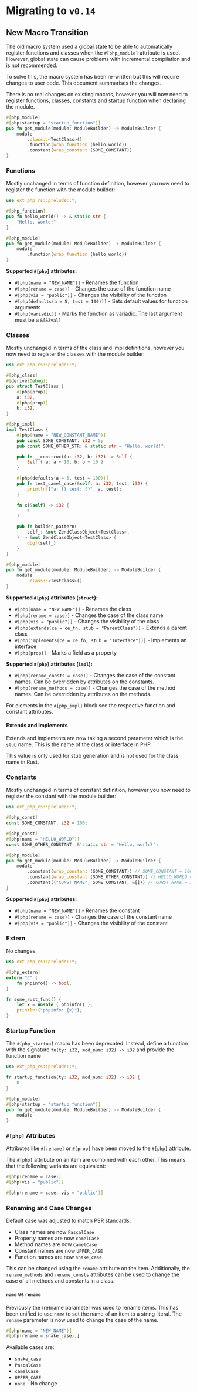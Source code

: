 # Migrating to `v0.14`

## New Macro Transition

The old macro system used a global state to be able to automatically register
functions and classes when the `#[php_module]` attribute is used. However,
global state can cause problems with incremental compilation and is not
recommended.

To solve this, the macro system has been re-written but this will require
changes to user code. This document summarises the changes.

There is no real changes on existing macros, however you will now need to
register functions, classes, constants and startup function when declaring
the module.

```rs
#[php_module]
#[php(startup = "startup_function")]
pub fn get_module(module: ModuleBuilder) -> ModuleBuilder {
    module
        .class::<TestClass>()
        .function(wrap_function!(hello_world))
        .constant(wrap_constant!(SOME_CONSTANT))
}
```

### Functions

Mostly unchanged in terms of function definition, however you now need to
register the function with the module builder:

```rs
use ext_php_rs::prelude::*;

#[php_function]
pub fn hello_world() -> &'static str {
    "Hello, world!"
}

#[php_module]
pub fn get_module(module: ModuleBuilder) -> ModuleBuilder {
    module
        .function(wrap_function!(hello_world))
}
```

**Supported `#[php]` attributes:**
- `#[php(name = "NEW_NAME")]` - Renames the function
- `#[php(rename = case)]` - Changes the case of the function name
- `#[php(vis = "public")]` - Changes the visibility of the function
- `#[php(defaults(a = 5, test = 100))]` - Sets default values for function arguments
- `#[php(variadic)]` - Marks the function as variadic. The last argument must be a `&[&Zval]`

### Classes

Mostly unchanged in terms of the class and impl definitions, however you now
need to register the classes with the module builder:

```rs
use ext_php_rs::prelude::*;

#[php_class]
#[derive(Debug)]
pub struct TestClass {
    #[php(prop)]
    a: i32,
    #[php(prop)]
    b: i32,
}

#[php_impl]
impl TestClass {
    #[php(name = "NEW_CONSTANT_NAME")]
    pub const SOME_CONSTANT: i32 = 5;
    pub const SOME_OTHER_STR: &'static str = "Hello, world!";

    pub fn __construct(a: i32, b: i32) -> Self {
        Self { a: a + 10, b: b + 10 }
    }

    #[php(defaults(a = 5, test = 100))]
    pub fn test_camel_case(&self, a: i32, test: i32) {
        println!("a: {} test: {}", a, test);
    }

    fn x(&self) -> i32 {
        5
    }

    pub fn builder_pattern(
        self_: &mut ZendClassObject<TestClass>,
    ) -> &mut ZendClassObject<TestClass> {
        dbg!(self_)
    }
}

#[php_module]
pub fn get_module(module: ModuleBuilder) -> ModuleBuilder {
    module
        .class::<TestClass>()
}
```

**Supported `#[php]` attributes (`struct`):**
- `#[php(name = "NEW_NAME")]` - Renames the class
- `#[php(rename = case)]` - Changes the case of the class name
- `#[php(vis = "public")]` - Changes the visibility of the class
- `#[php(extends(ce = ce_fn, stub = "ParentClass")]` - Extends a parent class
- `#[php(implements(ce = ce_fn, stub = "Interface"))]` - Implements an interface
- `#[php(prop)]` - Marks a field as a property

**Supported `#[php]` attributes (`impl`):**
- `#[php(rename_consts = case)]` - Changes the case of the constant names. Can be overridden by attributes on the constants.
- `#[php(rename_methods = case)]` - Changes the case of the method names. Can be overridden by attributes on the methods.

For elements in the `#[php_impl]` block see the respective function and constant attributes.

#### Extends and Implements

Extends and implements are now taking a second parameter which is the
`stub` name. This is the name of the class or interface in PHP.

This value is only used for stub generation and is not used for the class name in Rust.

### Constants

Mostly unchanged in terms of constant definition, however you now need to
register the constant with the module builder:

```rs
use ext_php_rs::prelude::*;

#[php_const]
const SOME_CONSTANT: i32 = 100;

#[php_const]
#[php(name = "HELLO_WORLD")]
const SOME_OTHER_CONSTANT: &'static str = "Hello, world!";

#[php_module]
pub fn get_module(module: ModuleBuilder) -> ModuleBuilder {
    module
        .constant(wrap_constant!(SOME_CONSTANT)) // SOME_CONSTANT = 100
        .constant(wrap_constant!(SOME_OTHER_CONSTANT)) // HELLO_WORLD = "Hello, world!"
        .constant(("CONST_NAME", SOME_CONSTANT, &[])) // CONST_NAME = 100
}
```

**Supported `#[php]` attributes:**
- `#[php(name = "NEW_NAME")]` - Renames the constant
- `#[php(rename = case)]` - Changes the case of the constant name
- `#[php(vis = "public")]` - Changes the visibility of the constant

### Extern

No changes.

```rs
use ext_php_rs::prelude::*;

#[php_extern]
extern "C" {
    fn phpinfo() -> bool;
}

fn some_rust_func() {
    let x = unsafe { phpinfo() };
    println!("phpinfo: {x}");
}
```

### Startup Function

The `#[php_startup]` macro has been deprecated. Instead, define a function with
the signature `fn(ty: i32, mod_num: i32) -> i32` and provide the function name

```rs
use ext_php_rs::prelude::*;

fn startup_function(ty: i32, mod_num: i32) -> i32 {
    0
}

#[php_module]
#[php(startup = "startup_function")]
pub fn get_module(module: ModuleBuilder) -> ModuleBuilder {
    module
}
```

### `#[php]` Attributes

Attributes like `#[rename]` or `#[prop]` have been moved to the `#[php]` attribute.

The `#[php]` attribute on an item are combined with each other. This means that
the following variants are equivalent:
```rs
#[php(rename = case)]
#[php(vis = "public")]
```

```rs
#[php(rename = case, vis = "public")]
```

### Renaming and Case Changes

Default case was adjusted to match PSR standards:
- Class names are now `PascalCase`
- Property names are now `camelCase`
- Method names are now `camelCase`
- Constant names are now `UPPER_CASE`
- Function names are now `snake_case`

This can be changed using the `rename` attribute on the item.
Additionally, the `rename_methods` and `rename_consts` attributes can be used
to change the case of all methods and constants in a class.

#### `name` vs `rename`

Previously the (re)name parameter was used to rename items. This has been
unified to use `name` to set the name of an item to a string literal. The
`rename` parameter is now used to change the case of the name.

```rs
#[php(name = "NEW_NAME")]
#[php(rename = snake_case)]]
```

Available cases are:
- `snake_case`
- `PascalCase`
- `camelCase`
- `UPPER_CASE`
- `none` - No change
